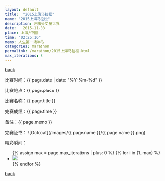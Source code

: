 ```yaml
---
layout: default
title:  "2015上海马拉松"
name: "2015上海马拉松"
description: 用脚步丈量世界
date:   2015-11-08
place: 上海/中国
time: "02:25:16"
memo: 人生第一场半马
categories: marathon
permalink: /marathon/2015上海马拉松.html
max_iterations: 8
---
```

[back](/marathon)

比赛时间：{{ page.date | date: "%Y-%m-%d" }}

比赛地点：{{ page.place }}

比赛名称：{{ page.title }}

完赛成绩：{{ page.time }}

备注：{{ page.memo }}

完赛证书：
![Octocat](/images/{{ page.name }}/{{ page.name }}.png)

精彩瞬间：
<ul>
{% assign max = page.max_iterations | plus: 0 %}
{% for i in (1..max) %}
    <li><img src="/images/{{ page.name }}/{{ page.name }}-{{ i }}.jpeg"></li>
{% endfor %}
</ul>

[back](/marathon)
